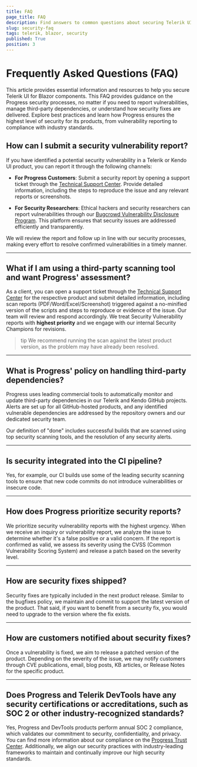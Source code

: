 ```yaml
---
title: FAQ
page_title: FAQ
description: Find answers to common questions about securing Telerik UI for Blazor components, including how to report vulnerabilities, handle third-party dependencies, and receive security fixes.
slug: security-faq
tags: telerik, blazor, security
published: True
position: 3
---
```


# Frequently Asked Questions (FAQ)

This article provides essential information and resources to help you secure Telerik UI for Blazor components. This FAQ provides guidance on the Progress security processes, no matter if you need to report vulnerabilities, manage third-party dependencies, or understand how security fixes are delivered. Explore best practices and learn how Progress ensures the highest level of security for its products, from vulnerability reporting to compliance with industry standards.

## How can I submit a security vulnerability report?

If you have identified a potential security vulnerability in a Telerik or Kendo UI product, you can report it through the following channels:

- **For Progress Customers**: Submit a security report by opening a support ticket through the [Technical Support Center](https://www.telerik.com/account/support-center). Provide detailed information, including the steps to reproduce the issue and any relevant reports or screenshots.

- **For Security Researchers**: Ethical hackers and security researchers can report vulnerabilities through our [Bugcrowd Vulnerability Disclosure Program](https://bugcrowd.com/engagements/whatsupgold-vdp). This platform ensures that security issues are addressed efficiently and transparently.

We will review the report and follow up in line with our security processes, making every effort to resolve confirmed vulnerabilities in a timely manner.

---

## What if I am using a third-party scanning tool and want Progress' assessment?

As a client, you can open a support ticket through the [Technical Support Center](https://www.telerik.com/account/support-center) for the respective product and submit detailed information, including scan reports (PDF/Word/Excel/Screenshot) triggered against a no-minified version of the scripts and steps to reproduce or evidence of the issue. Our team will review and respond accordingly. We treat Security Vulnerability reports with **highest priority** and we engage with our internal Security Champions for revisions.

>tip We recommend running the scan against the latest product version, as the problem may have already been resolved. 

---

## What is Progress' policy on handling third-party dependencies?

Progress uses leading commercial tools to automatically monitor and update third-party dependencies in our Telerik and Kendo GitHub projects. Alerts are set up for all GitHub-hosted products, and any identified vulnerable dependencies are addressed by the repository owners and our dedicated security team.

Our definition of "done" includes successful builds that are scanned using top security scanning tools, and the resolution of any security alerts.

---

## Is security integrated into the CI pipeline?

Yes, for example, our CI builds use some of the leading security scanning tools to ensure that new code commits do not introduce vulnerabilities or insecure code.

---

## How does Progress prioritize security reports?

We prioritize security vulnerability reports with the highest urgency. When we receive an inquiry or vulnerability report, we analyze the issue to determine whether it's a false positive or a valid concern. If the report is confirmed as valid, we assess its severity using the CVSS (Common Vulnerability Scoring System) and release a patch based on the severity level.

---

## How are security fixes shipped?

Security fixes are typically included in the next product release. Similar to the bugfixes policy, we maintain and commit to support the latest version of the product. That said, if you want to benefit from a security fix, you would need to upgrade to the version where the fix exists.

---

## How are customers notified about security fixes?

Once a vulnerability is fixed, we aim to release a patched version of the product. Depending on the severity of the issue, we may notify customers through CVE publications, email, blog posts, KB articles, or Release Notes for the specific product.

---

## Does Progress and Telerik DevTools have any security certifications or accreditations, such as SOC 2 or other industry-recognized standards?

Yes, Progress and DevTools products perform annual SOC 2 compliance, which validates our commitment to security, confidentiality, and privacy. You can find more information about our compliance on the [Progress Trust Center](https://www.progress.com/trust-center). Additionally, we align our security practices with industry-leading frameworks to maintain and continually improve our high security standards.

      